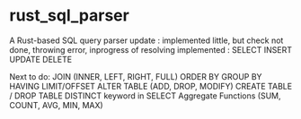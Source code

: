 # rust_sql_parser
A Rust-based SQL query parser 
update : implemented little, but check not done, throwing error, inprogress of resolving
implemented :
SELECT
INSERT
UPDATE
DELETE

Next to do:
JOIN (INNER, LEFT, RIGHT, FULL)
ORDER BY
GROUP BY
HAVING
LIMIT/OFFSET
ALTER TABLE (ADD, DROP, MODIFY)
CREATE TABLE / DROP TABLE
DISTINCT keyword in SELECT
Aggregate Functions (SUM, COUNT, AVG, MIN, MAX)
